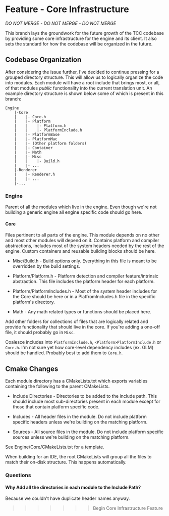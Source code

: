 Feature - Core Infrastructure
==============

*DO NOT MERGE - DO NOT MERGE - DO NOT MERGE*

This branch lays the groundwork for the future growth of the TCC codebase by providing some core infrastructure for the engine and its client.  It also sets the standard for how the codebase will be organized in the future.

## Codebase Organization

After considering the issue further, I've decided to continue pressing for a grouped directory structure.  This will allow us to logically organize the code into modules.  Each module will have a root include that brings most, or all, of that modules *public* functionality into the current translation unit.  An example directory structure is shown below some of which is present in this branch:

```
Engine
    |-Core
    |    |- Core.h
    |    |- Platform
    |    |    |- Platform.h
    |    |    |- PlatformInclude.h
    |    |- PlatformBase
    |    |- PlatformMac
    |    |- (Other platform folders)
    |    |- Container
    |    |- Math
    |    |- Misc
    |    |    |- Build.h
    |    |- ...
    |-Renderer
    |    |- Renderer.h
    |    |- ...
    |-...
```

### Engine

Parent of all the modules which live in the engine.  Even though we're not building a generic engine all engine specific code should go here.

#### Core

Files pertinent to all parts of the engine.  This module depends on no other and most other modules will depend on it.  Contains platform and compiler abstractions, includes most of the system headers needed by the rest of the engine.  Custom containers and reusable building blocks should be here.

* Misc/Build.h - Build options only.  Everything in this file is meant to be overridden by the build settings.

* Platform/Platform.h - Platform detection and compiler feature/intrinsic abstraction.  This file includes the platform header for each platform.

* Platform/PlatformIncludes.h - Most of the system header includes for the Core should be here or in a <Platform>PlatfromIncludes.h file in the specific platform's directory.

* Math - Any math related types or functions should be placed here.

Add other folders for collections of files that are logically related and provide functionality that should live in the core.  If you're adding a one-off file, it should probably go in `Misc`.

Coalesce includes into `PlatformInclude.h`, `<Platform>PlatformInclude.h` or `Core.h`.  I'm not sure yet how core-level dependency includes (ex. GLM) should be handled.  Probably best to add them to `Core.h`.

## Cmake Changes

Each module directory has a CMakeLists.txt which exports variables containing the following to the parent CMakeLists.

* Include Directories - Directories to be added to the include path.  This should include most sub-directories present in each module except for those that contain platform specific code.

* Includes - All header files in the module.  Do not include platform specific headers unless we're building on the matching platform.

* Sources - All source files in the module.  Do not include platform specific sources unless we're building on the matching platform.

See Engine/Core/CMakeLists.txt for a template.

When building for an IDE, the root CMakeLists will group all the files to match their on-disk structure.  This happens automatically.

### Questions

#### Why Add all the directories in each module to the Include Path?

Because we couldn't have duplicate header names anyway.


>>>>>>> Begin Core Infrastructure Feature
